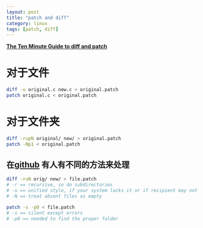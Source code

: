```yaml
---
layout: post
title: "patch and diff"
category: linux
tags: [patch, diff]
---
```


**[The Ten Minute Guide to diff and patch](http://jungels.net/articles/diff-patch-ten-minutes.html)**

# 对于文件

```bash
diff -u original.c new.c > original.patch
patch original.c < original.patch
```

# 对于文件夹

```bash
diff -rupN original/ new/ > original.patch
patch -Np1 < original.patch
```

## 在[github](http://stackoverflow.com/questions/9980186/how-to-create-a-patch-for-a-whole-directory-to-update-it) 有人有不同的方法来处理


```bash
diff -ruN orig/ new/ > file.patch
# -r == recursive, so do subdirectories
# -u == unified style, if your system lacks it or if recipient may not have it, use "-c"
# -N == treat absent files as empty

patch -s -p0 < file.patch
# -s == silent except errors
# -p0 == needed to find the proper folder
```
